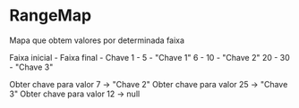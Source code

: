 # RangeMap

Mapa que obtem valores por determinada faixa

Faixa inicial - Faixa final - Chave
    1         -       5     - "Chave 1"
    6         -       10    - "Chave 2"
    20        -       30    - "Chave 3"
    
    
Obter chave para valor 7 -> "Chave 2"
Obter chave para valor 25 -> "Chave 3"
Obter chave para valor 12 -> null
